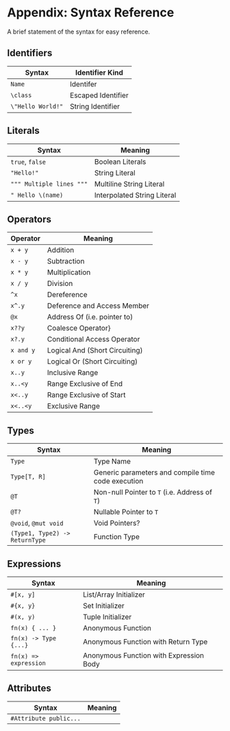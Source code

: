 # Appendix: Syntax Reference

A brief statement of the syntax for easy reference.

## Identifiers

| Syntax            | Identifier Kind    |
| ----------------- | ------------------ |
| `Name`            | Identifer          |
| `\class`          | Escaped Identifier |
| `\"Hello World!"` | String Identifier  |

## Literals

| Syntax                   | Meaning                     |
| ------------------------ | --------------------------- |
| `true`, `false`          | Boolean Literals            |
| `"Hello!"`               | String Literal              |
| `""" Multiple lines """` | Multiline String Literal    |
| `" Hello \(name)`        | Interpolated String Literal |

## Operators

| Operator  | Meaning                        |
| --------- | ------------------------------ |
| `x + y`   | Addition                       |
| `x - y`   | Subtraction                    |
| `x * y`   | Multiplication                 |
| `x / y`   | Division                       |
| `^x`      | Dereference                    |
| `x^.y`    | Deference and Access Member    |
| `@x`      | Address Of (i.e. pointer to)   |
| `x??y`    | Coalesce Operator}             |
| `x?.y`    | Conditional Access Operator    |
| `x and y` | Logical And (Short Circuiting) |
| `x or y`  | Logical Or (Short Circuiting)  |
| `x..y`    | Inclusive Range                |
| `x..<y`   | Range Exclusive of End         |
| `x<..y`   | Range Exclusive of Start       |
| `x<..<y`  | Exclusive Range                |

## Types

| Syntax                         | Meaning                                            |
| ------------------------------ | -------------------------------------------------- |
| `Type`                         | Type Name                                          |
| `Type[T, R]`                   | Generic parameters and compile time code execution |
| `@T`                           | Non-null Pointer to `T`    (i.e. Address of `T`)   |
| `@T?`                          | Nullable Pointer to `T`                            |
| `@void`, `@mut void`           | Void Pointers?                                     |
| `(Type1, Type2) -> ReturnType` | Function Type                                      |

## Expressions

| Syntax                | Meaning                                 |
| --------------------- | --------------------------------------- |
| `#[x, y]`             | List/Array Initializer                  |
| `#{x, y}`             | Set Initializer                         |
| `#(x, y)`             | Tuple Initializer                       |
| `fn(x) { ... }`       | Anonymous Function                      |
| `fn(x) -> Type {...}` | Anonymous Function with Return Type     |
| `fn(x) => expression` | Anonymous Function with Expression Body |

## Attributes

| Syntax                 | Meaning |
| ---------------------- | ------- |
| `#Attribute public...` |         |

